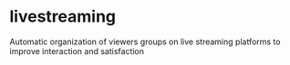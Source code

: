 # livestreaming
Automatic organization of viewers groups on live streaming platforms to improve interaction and satisfaction
